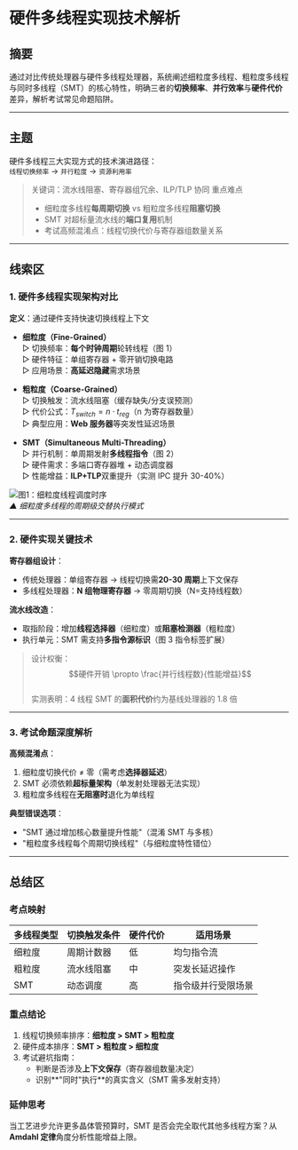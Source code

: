 # 硬件多线程实现技术解析

## 摘要

通过对比传统处理器与硬件多线程处理器，系统阐述细粒度多线程、粗粒度多线程与同时多线程（SMT）的核心特性，明确三者的**切换频率**、**并行效率**与**硬件代价**差异，解析考试常见命题陷阱。

---

## 主题

硬件多线程三大实现方式的技术演进路径：  
`线程切换频率` → `并行粒度` → `资源利用率`

> 关键词：流水线阻塞、寄存器组冗余、ILP/TLP 协同
> 重点难点
>
> - 细粒度多线程**每周期切换** vs 粗粒度多线程**阻塞切换**
> - SMT 对超标量流水线的**端口复用**机制
> - 考试高频混淆点：线程切换代价与寄存器组数量关系

---

## 线索区

### 1. 硬件多线程实现架构对比

**定义**：通过硬件支持快速切换线程上下文

- **细粒度（Fine-Grained）**  
  ▷ 切换频率：**每个时钟周期**轮转线程（图 1）  
  ▷ 硬件特征：单组寄存器 + 零开销切换电路  
  ▷ 应用场景：**高延迟隐藏**需求场景

- **粗粒度（Coarse-Grained）**  
  ▷ 切换触发：流水线阻塞（缓存缺失/分支误预测）  
  ▷ 代价公式：$T_{switch} = n \cdot t_{reg}$（n 为寄存器数量）  
  ▷ 典型应用：**Web 服务器**等突发性延迟场景

- **SMT（Simultaneous Multi-Threading）**  
  ▷ 并行机制：单周期发射**多线程指令**（图 2）  
  ▷ 硬件需求：多端口寄存器堆 + 动态调度器  
  ▷ 性能增益：**ILP+TLP**双重提升（实测 IPC 提升 30-40%）

![图1：细粒度线程调度时序]()  
_▲ 细粒度多线程的周期级交替执行模式_

---

### 2. 硬件实现关键技术

**寄存器组设计**：

- 传统处理器：单组寄存器 → 线程切换需**20-30 周期**上下文保存
- 多线程处理器：**N 组物理寄存器** → 零周期切换（N=支持线程数）

**流水线改造**：

- 取指阶段：增加**线程选择器**（细粒度）或**阻塞检测器**（粗粒度）
- 执行单元：SMT 需支持**多指令源标识**（图 3 指令标签扩展）

> 设计权衡：  
> $$硬件开销 \propto \frac{并行线程数}{性能增益}$$  
> 实测表明：4 线程 SMT 的**面积代价**约为基线处理器的 1.8 倍

---

### 3. 考试命题深度解析

**高频混淆点**：

1. 细粒度切换代价 ≠ 零（需考虑**选择器延迟**）
2. SMT 必须依赖**超标量架构**（单发射处理器无法实现）
3. 粗粒度多线程在**无阻塞时**退化为单线程

**典型错误选项**：

- "SMT 通过增加核心数量提升性能"（混淆 SMT 与多核）
- "粗粒度多线程每个周期切换线程"（与细粒度特性错位）

---

## 总结区

### 考点映射

| 多线程类型 | 切换触发条件 | 硬件代价 | 适用场景           |
| ---------- | ------------ | -------- | ------------------ |
| 细粒度     | 周期计数器   | 低       | 均匀指令流         |
| 粗粒度     | 流水线阻塞   | 中       | 突发长延迟操作     |
| SMT        | 动态调度     | 高       | 指令级并行受限场景 |

### 重点结论

1. 线程切换频率排序：**细粒度 > SMT > 粗粒度**
2. 硬件成本排序：**SMT > 粗粒度 > 细粒度**
3. 考试避坑指南：
   - 判断是否涉及**上下文保存**（寄存器组数量决定）
   - 识别**"同时"执行**的真实含义（SMT 需多发射支持）

### 延伸思考

当工艺进步允许更多晶体管预算时，SMT 是否会完全取代其他多线程方案？从**Amdahl 定律**角度分析性能增益上限。
